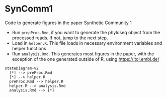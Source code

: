 # SynComm1

Code to generate figures in the paper Synthetic Community 1

- Run `prepProc.Rmd`, if you want to generate the phyloseq object from the processed reads. If not, jump to the next step.
- Load in `helper.R`. This file loads in necessary environment variables and helper functions
- Run `analysis.Rmd`. This generates most figures in the paper, with the exception of the one generated outside of R, using https://itol.embl.de/


```mermaid
stateDiagram-v2
  [*] --> preProc.Rmd
  [*] --> helper.R
  preProc.Rmd --> helper.R
  helper.R --> analysis.Rmd
  analysis.Rmd --> [*]
```
